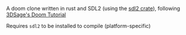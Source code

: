 A doom clone written in rust and SDL2 (using the [sdl2 crate](https://crates.io/crates/sdl2)), following [3DSage's Doom Tutorial](https://youtu.be/huMO4VQEwPc)

Requires `sdl2` to be installed to compile (platform-specific)
